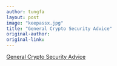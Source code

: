 ```yaml
---
author: tungfa
layout: post
image: "keepassx.jpg"
title: "General Crypto Security Advice"
original-author: 
original-link:
---
```


[General Crypto Security Advice](https://www.dash.org/forum/threads/general-crypto-security-advice-422.15393/)